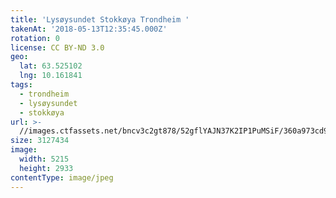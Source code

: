 ```yaml
---
title: 'Lysøysundet Stokkøya Trondheim '
takenAt: '2018-05-13T12:35:45.000Z'
rotation: 0
license: CC BY-ND 3.0
geo:
  lat: 63.525102
  lng: 10.161841
tags:
  - trondheim
  - lysøysundet
  - stokkøya
url: >-
  //images.ctfassets.net/bncv3c2gt878/52gflYAJN37K2IP1PuMSiF/360a973cd9ebb01a5b235fdf28b34757/lysysundet-stokkya-trondheim_41182058725_o
size: 3127434
image:
  width: 5215
  height: 2933
contentType: image/jpeg
---
```


